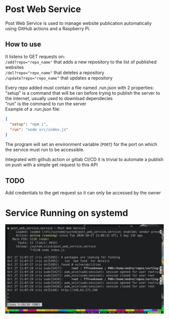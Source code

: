 # Post Web Service
Post Web Service is used to manage website publication automatically using GitHub actions and a Raspberry Pi.

## How to use
It listens to GET requests on:  
`/add?repo="repo_name"` that adds a new repository to the list of published websites  
`/del?repo="repo_name"` that deletes a repository  
`/update?repo="repo_name"` that updates a repository  

Every repo added must contain a file named .run.json with 2 properties:  
"setup" is a command that will be ran before trying to publish the server to the internet, usually used to download dependecies  
"run" is the command to run the server  
Example of a .run.json file:  
```json
{
  "setup": "npm i",
  "run": "node src/index.js"
}
```
The program will set an environment variable (`PORT`) for the port on which the service must run to be accessible.  

Integrated with github action or gitlab CI/CD it is trivial to automate a publish on push with a simple get request to this API  

## TODO
Add credentials to the get request so it can only be accessed by the owner 

# Service Running on systemd
![Service Running](https://raw.githubusercontent.com/Unn4m3DD/post-web-service/master/post_web_service.png)
